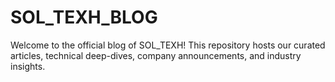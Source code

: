 # SOL_TEXH_BLOG
Welcome to the official blog of SOL_TEXH! This repository hosts our curated articles, technical deep-dives, company announcements, and industry insights.
